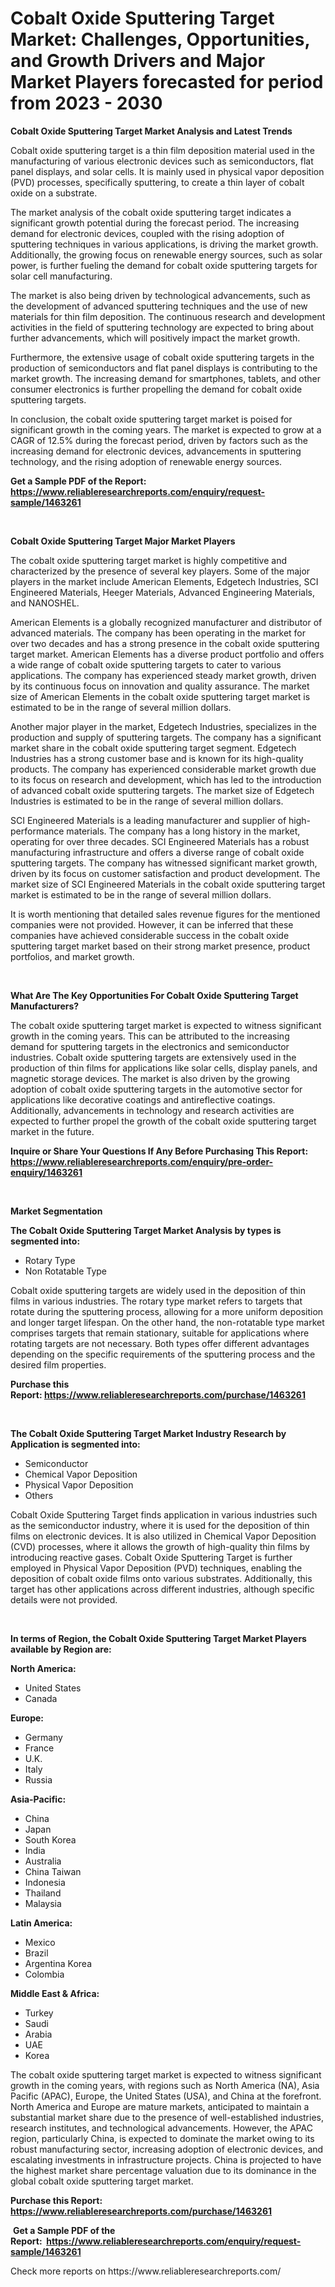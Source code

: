 <p><h1>Cobalt Oxide Sputtering Target Market: Challenges, Opportunities, and Growth Drivers and Major Market Players forecasted for period from 2023 - 2030</h1></p><p><strong>Cobalt Oxide Sputtering Target Market Analysis and Latest Trends</strong></p>
<p><p>Cobalt oxide sputtering target is a thin film deposition material used in the manufacturing of various electronic devices such as semiconductors, flat panel displays, and solar cells. It is mainly used in physical vapor deposition (PVD) processes, specifically sputtering, to create a thin layer of cobalt oxide on a substrate.</p><p>The market analysis of the cobalt oxide sputtering target indicates a significant growth potential during the forecast period. The increasing demand for electronic devices, coupled with the rising adoption of sputtering techniques in various applications, is driving the market growth. Additionally, the growing focus on renewable energy sources, such as solar power, is further fueling the demand for cobalt oxide sputtering targets for solar cell manufacturing.</p><p>The market is also being driven by technological advancements, such as the development of advanced sputtering techniques and the use of new materials for thin film deposition. The continuous research and development activities in the field of sputtering technology are expected to bring about further advancements, which will positively impact the market growth.</p><p>Furthermore, the extensive usage of cobalt oxide sputtering targets in the production of semiconductors and flat panel displays is contributing to the market growth. The increasing demand for smartphones, tablets, and other consumer electronics is further propelling the demand for cobalt oxide sputtering targets.</p><p>In conclusion, the cobalt oxide sputtering target market is poised for significant growth in the coming years. The market is expected to grow at a CAGR of 12.5% during the forecast period, driven by factors such as the increasing demand for electronic devices, advancements in sputtering technology, and the rising adoption of renewable energy sources.</p></p>
<p><strong>Get a Sample PDF of the Report:&nbsp; <a href="https://www.reliableresearchreports.com/enquiry/request-sample/1463261">https://www.reliableresearchreports.com/enquiry/request-sample/1463261</a></strong></p>
<p>&nbsp;</p>
<p><strong>Cobalt Oxide Sputtering Target Major Market Players</strong></p>
<p><p>The cobalt oxide sputtering target market is highly competitive and characterized by the presence of several key players. Some of the major players in the market include American Elements, Edgetech Industries, SCI Engineered Materials, Heeger Materials, Advanced Engineering Materials, and NANOSHEL.</p><p>American Elements is a globally recognized manufacturer and distributor of advanced materials. The company has been operating in the market for over two decades and has a strong presence in the cobalt oxide sputtering target market. American Elements has a diverse product portfolio and offers a wide range of cobalt oxide sputtering targets to cater to various applications. The company has experienced steady market growth, driven by its continuous focus on innovation and quality assurance. The market size of American Elements in the cobalt oxide sputtering target market is estimated to be in the range of several million dollars.</p><p>Another major player in the market, Edgetech Industries, specializes in the production and supply of sputtering targets. The company has a significant market share in the cobalt oxide sputtering target segment. Edgetech Industries has a strong customer base and is known for its high-quality products. The company has experienced considerable market growth due to its focus on research and development, which has led to the introduction of advanced cobalt oxide sputtering targets. The market size of Edgetech Industries is estimated to be in the range of several million dollars.</p><p>SCI Engineered Materials is a leading manufacturer and supplier of high-performance materials. The company has a long history in the market, operating for over three decades. SCI Engineered Materials has a robust manufacturing infrastructure and offers a diverse range of cobalt oxide sputtering targets. The company has witnessed significant market growth, driven by its focus on customer satisfaction and product development. The market size of SCI Engineered Materials in the cobalt oxide sputtering target market is estimated to be in the range of several million dollars.</p><p>It is worth mentioning that detailed sales revenue figures for the mentioned companies were not provided. However, it can be inferred that these companies have achieved considerable success in the cobalt oxide sputtering target market based on their strong market presence, product portfolios, and market growth.</p></p>
<p>&nbsp;</p>
<p><strong>What Are The Key Opportunities For Cobalt Oxide Sputtering Target Manufacturers?</strong></p>
<p><p>The cobalt oxide sputtering target market is expected to witness significant growth in the coming years. This can be attributed to the increasing demand for sputtering targets in the electronics and semiconductor industries. Cobalt oxide sputtering targets are extensively used in the production of thin films for applications like solar cells, display panels, and magnetic storage devices. The market is also driven by the growing adoption of cobalt oxide sputtering targets in the automotive sector for applications like decorative coatings and antireflective coatings. Additionally, advancements in technology and research activities are expected to further propel the growth of the cobalt oxide sputtering target market in the future.</p></p>
<p><strong>Inquire or Share Your Questions If Any Before Purchasing This Report: <a href="https://www.reliableresearchreports.com/enquiry/pre-order-enquiry/1463261">https://www.reliableresearchreports.com/enquiry/pre-order-enquiry/1463261</a></strong></p>
<p>&nbsp;</p>
<p><strong>Market Segmentation</strong></p>
<p><strong>The Cobalt Oxide Sputtering Target Market Analysis by types is segmented into:</strong></p>
<p><ul><li>Rotary Type</li><li>Non Rotatable Type</li></ul></p>
<p><p>Cobalt oxide sputtering targets are widely used in the deposition of thin films in various industries. The rotary type market refers to targets that rotate during the sputtering process, allowing for a more uniform deposition and longer target lifespan. On the other hand, the non-rotatable type market comprises targets that remain stationary, suitable for applications where rotating targets are not necessary. Both types offer different advantages depending on the specific requirements of the sputtering process and the desired film properties.</p></p>
<p><strong>Purchase this Report:&nbsp;<a href="https://www.reliableresearchreports.com/purchase/1463261">https://www.reliableresearchreports.com/purchase/1463261</a></strong></p>
<p>&nbsp;</p>
<p><strong>The Cobalt Oxide Sputtering Target Market Industry Research by Application is segmented into:</strong></p>
<p><ul><li>Semiconductor</li><li>Chemical Vapor Deposition</li><li>Physical Vapor Deposition</li><li>Others</li></ul></p>
<p><p>Cobalt Oxide Sputtering Target finds application in various industries such as the semiconductor industry, where it is used for the deposition of thin films on electronic devices. It is also utilized in Chemical Vapor Deposition (CVD) processes, where it allows the growth of high-quality thin films by introducing reactive gases. Cobalt Oxide Sputtering Target is further employed in Physical Vapor Deposition (PVD) techniques, enabling the deposition of cobalt oxide films onto various substrates. Additionally, this target has other applications across different industries, although specific details were not provided.</p></p>
<p>&nbsp;</p>
<p><strong>In terms of Region, the Cobalt Oxide Sputtering Target Market Players available by Region are:</strong></p>
<p>
    <p> <strong> North America: </strong>
        <ul>
            <li>United States</li>
            <li>Canada</li>
        </ul>
        </p> 
    <p> <strong> Europe: </strong>
        <ul>
            <li>Germany</li>
            <li>France</li>
            <li>U.K.</li>
            <li>Italy</li>
            <li>Russia</li>
        </ul>
        </p> 
    <p> <strong> Asia-Pacific: </strong>
        <ul>
            <li>China</li>
            <li>Japan</li>
            <li>South Korea</li>
            <li>India</li>
            <li>Australia</li>
            <li>China Taiwan</li>
            <li>Indonesia</li>
            <li>Thailand</li>
            <li>Malaysia</li>
        </ul>
        </p> 
    <p> <strong> Latin America: </strong>
        <ul>
            <li>Mexico</li>
            <li>Brazil</li>
            <li>Argentina Korea</li>
            <li>Colombia</li>
        </ul>
        </p> 
    <p> <strong> Middle East & Africa: </strong>
        <ul>
            <li>Turkey</li>
            <li>Saudi</li>
            <li>Arabia</li>
            <li>UAE</li>
            <li>Korea</li>
        </ul>
    </p>
    </p>
<p><p>The cobalt oxide sputtering target market is expected to witness significant growth in the coming years, with regions such as North America (NA), Asia Pacific (APAC), Europe, the United States (USA), and China at the forefront. North America and Europe are mature markets, anticipated to maintain a substantial market share due to the presence of well-established industries, research institutes, and technological advancements. However, the APAC region, particularly China, is expected to dominate the market owing to its robust manufacturing sector, increasing adoption of electronic devices, and escalating investments in infrastructure projects. China is projected to have the highest market share percentage valuation due to its dominance in the global cobalt oxide sputtering target market.</p></p>
<p><strong>Purchase this Report: <a href="https://www.reliableresearchreports.com/purchase/1463261">https://www.reliableresearchreports.com/purchase/1463261</a></strong></p>
<p>&nbsp;<strong>Get a Sample PDF of the Report:&nbsp;&nbsp;<a href="https://www.reliableresearchreports.com/enquiry/request-sample/1463261">https://www.reliableresearchreports.com/enquiry/request-sample/1463261</a></strong></p>
<p><strong></strong></p>
<p>Check more reports on https://www.reliableresearchreports.com/</p>